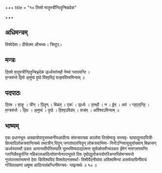 +++
title = "१० तिस्रो मातॄस्त्रीन्पितॄन्बिभ्रदेक"

+++
## अधिमन्त्रम्
विश्वेदेवाः। दीर्घतमा औचथ्यः। त्रिष्टुप्।

## मन्त्रः
ति॒स्रो मा॒तॄस्त्रीन्पि॒तॄन्बिभ्र॒देक॑ ऊ॒र्ध्वस्त॑स्थौ॒ नेमव॑ ग्लापयन्ति ।  
म॒न्त्रय॑न्ते दि॒वो अ॒मुष्य॑ पृ॒ष्ठे वि॑श्व॒विदं॒ वाच॒मवि॑श्वमिन्वाम् ॥

## पदपाठः
ति॒स्रः । मा॒तॄः । त्रीन् । पि॒तॄन् । बिभ्र॑त् । एकः॑ । ऊ॒र्ध्वः । त॒स्थौ॒ । न । ई॒म् । अव॑ । ग्ल॒प॒य॒न्ति॒ ।  
म॒न्त्रय॑न्ते । दि॒वः । अ॒मुष्य॑ । पृ॒ष्ठे । वि॒श्व॒ऽविद॑म् । वाच॑म् । अवि॑श्वऽमिन्वाम् ॥

## भाष्यम्
एकः प्रधानभूतः असहायोवापुत्रस्थानीयआदीत्यः संवत्सराख्यः कालोवा तिस्रोमातॄः सस्यवृ- ष्ठ्याद्युत्पदयित्रीः क्षित्यादिलोकत्रयानित्यर्थः तथात्रीन् पितॄन् जगतांपालयितॄन् लोकत्रयाभिमा- निनोऽग्निवायुसूर्याख्यान् बिभ्रत्सन् ऊर्ध्वस्तस्थौ उन्नतः अत्यन्तदीर्घस्तिष्ठति भूतभविष्यदाद्यात्मना सूर्यपक्षेसर्वेभ्यउन्नतः ईमेनं नावग्लापयन्ति ग्लानिन्नैवकुर्वन्ति नहिकालआदित्योवान्येनपराभूयते दिवः पृष्ठेद्युलोकस्योपरिअन्तरिक्षेमन्त्रयन्ते गुप्तंपरस्परंभाषन्ते देवाः किंविश्वविदं विश्ववेदनसमर्थां- विश्वैर्वेदनीयांवा अविश्वमिन्वां असर्वव्यापिनींवाचं गर्जितलक्षणां अमुष्य आदित्यसंबन्धिनींमन्त्रय- न्तइत्यर्थः ॥ १० ॥